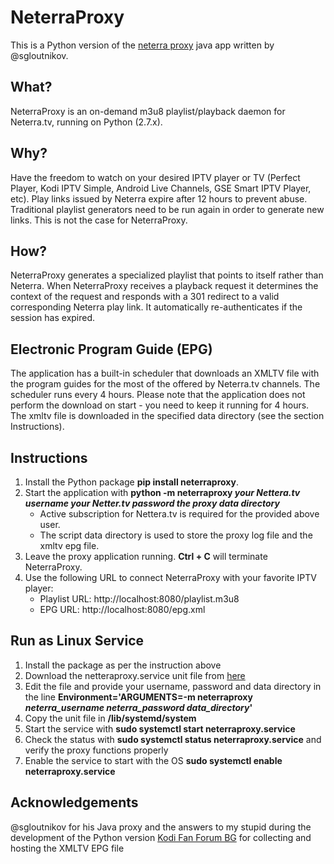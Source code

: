 # NeterraProxy
This is a Python version of the [neterra proxy](https://github.com/sgloutnikov/NeterraProxy) java app written by @sgloutnikov.

## What?
NeterraProxy is an on-demand m3u8 playlist/playback daemon for Neterra.tv, running on Python (2.7.x).

## Why?
Have the freedom to watch on your desired IPTV player or TV (Perfect Player, Kodi IPTV Simple, Android Live Channels, GSE Smart IPTV Player, etc). Play links issued by Neterra expire after 12 hours to prevent abuse. Traditional playlist generators need to be run again in order to generate new links. This is not the case for NeterraProxy.

## How?
NeterraProxy generates a specialized playlist that points to itself rather than Neterra. When NeterraProxy receives a playback request it determines the context of the request and responds with a 301 redirect to a valid corresponding Neterra play link. It automatically re-authenticates if the session has expired.

## Electronic Program Guide (EPG)
The application has a built-in scheduler that downloads an XMLTV file with the program guides for the most of the offered by Neterra.tv channels. The scheduler runs every 4 hours. Please note that the application does not perform the download on start - you need to keep it running for 4 hours. The xmltv file is downloaded in the specified data directory (see the section Instructions).

## Instructions
1) Install the Python package **pip install neterraproxy**. 
2) Start the application with **python -m neterraproxy *your Nettera.tv username* *your Netter.tv password* *the proxy data directory***
    * Active subscription for Nettera.tv is required for the provided above user.
    * The script data directory is used to store the proxy log file and the xmltv epg file.
3) Leave the proxy application running. **Ctrl + C** will terminate NeterraProxy.
4) Use the following URL to connect NeterraProxy with your favorite IPTV player:
    * Playlist URL: http://localhost:8080/playlist.m3u8
    * EPG URL: http://localhost:8080/epg.xml

## Run as Linux Service
1) Install the package as per the instruction above
2) Download the netteraproxy.service unit file from [here](https://github.com/ananchev/neterraproxy/blob/master/neterraproxy.service)
3) Edit the file and provide your username, password and data directory in the line **Environment='ARGUMENTS=-m neterraproxy *neterra_username* *neterra_password* *data_directory*'**
4) Copy the unit file in __/lib/systemd/system__
5) Start the service with **sudo systemctl start neterraproxy.service**
6) Check the status with **sudo systemctl status neterraproxy.service** and verify the proxy functions properly 
7) Enable the service to start with the OS **sudo systemctl enable neterraproxy.service**

## Acknowledgements
@sgloutnikov for his Java proxy and the answers to my stupid during the development of the Python version
[Kodi Fan Forum BG](https://kodibg.org/forum/) for collecting and hosting the XMLTV EPG file 
